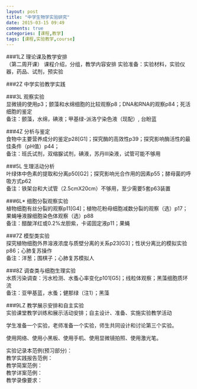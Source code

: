 ```yaml
---
layout: post
title: "中学生物学实验研究"
date: 2015-03-15 09:49
comments: true
categories: [课程,教学]
tags: [课程,实验教学,course]
---
```

###1LZ	理论课及教学安排  
（第二周开课）	课程介绍，分组，教学内容安排	实验准备：实验材料，实验仪器，药品、试剂，预实验  

###2Z	中学实验教学实践  

###3L	观察实验   
显微镜的使用p3；颤藻和水绵细胞的比较观察p8；DNA和RNA的观察p84；死活细胞的鉴定  
备注：颤藻，水绵，碘液；甲基绿-派洛宁染色液（现配）, 台盼蓝  

###4Z	分析与鉴定  
食物中主要营养成分的鉴定p28[G1]；探究酶的高效性p39；探究影响酶活性的最佳条件（pH值）p44；  
备注：班氏试剂，双缩脲试剂，碘液，苏丹III染液，试管可能不够用  

###5L	生理活动分析   
叶绿体中色素的提取和分离p50[G2]；探究影响光合作用的因素p55；酵母菌的呼吸方式p62  
备注：铁架台和大试管（2.5cmX20cm）不够用，至少需要5套p63装置  

###6L*	细胞分裂观察实验  
植物细胞有丝分裂的观察p11[G4]；植物花粉母细胞减数分裂的观察（选）p17；果蝇唾液腺细胞染色体观察（选）p88  
备注：醋酸洋红或0.2%龙胆紫，卡诺固定液p11；果蝇  

###7Z	模型类实验  
探究植物细胞外界溶液浓度与质壁分离的关系p23[G3]；性状分离比的模拟实验p86；心肺复苏操作  
备注：洋葱；围棋子；心肺复苏模拟人  

###8Z	调查类与细胞生理实验  
水质污染调查：污水检测、水蚤心率变化p101[G5]；线粒体观察；黑藻细胞质环流  
备注：亚甲基蓝，水蚤；健那绿（注1）；黑藻  

###9LZ	教学展示安排和自主实验  
实验课堂教学训练和展示活动安排；自主设计、准备、实施实验教学活动	

学生准备一个实验，老师准备一个实验，师生共同设计和讨论第三个实验。  

使用网络、使用小黑板、使用手机、使用显微镜拍照、使用激光笔。  

实验记录本范例(预习部分)：  
教学实践报告范例：  
教学简案范例：  
教学详案范例：  
教学录像要求：  